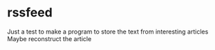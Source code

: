 # rssfeed
Just a test to make a program to store the text from interesting articles
Maybe reconstruct the article
